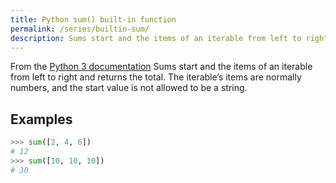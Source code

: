 ```yaml
---
title: Python sum() built-in function
permalink: /series/builtin-sum/
description: Sums start and the items of an iterable from left to right and returns the total. The iterable’s items are normally numbers, and the start value is not allowed to be a string.
---
```



<base-disclaimer>
  <base-disclaimer-title>
    From the <a target="_blank" href="https://docs.python.org/3/library/functions.html#func-sum">Python 3 documentation</a>
  </base-disclaimer-title>
  <base-disclaimer-content>
    Sums start and the items of an iterable from left to right and returns the total. The iterable’s items are normally numbers, and the start value is not allowed to be a string.
  </base-disclaimer-content>
</base-disclaimer>

## Examples

```python
>>> sum([2, 4, 6])
# 12
>>> sum([10, 10, 10])
# 30
```

<!-- remove this tag to start editing this page -->
<empty-section />
<!-- remove this tag to start editing this page -->
